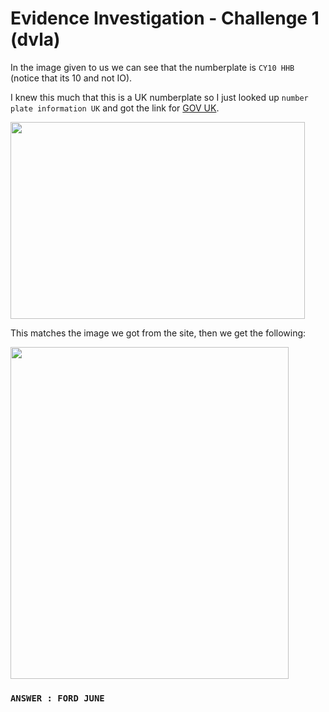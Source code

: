 # Evidence Investigation - Challenge 1 (dvla)

In the image given to us we can see that the numberplate is `CY10 HHB` (notice that its 10 and not IO).

I knew this much that this is a UK numberplate so I just looked up `number plate information UK` and got the link for [GOV UK](https://vehicleenquiry.service.gov.uk/VehicleFound?locale=en
).

<img src="https://user-images.githubusercontent.com/66634743/115971338-ec97ab80-a558-11eb-9752-af6d797b7468.png" height=315 width=471>

This matches the image we got from the site, then we get the following:

<img src="https://user-images.githubusercontent.com/66634743/115971341-ee616f00-a558-11eb-8c2b-ac3dc116ddce.png" height=531 width=445>

### `ANSWER : FORD JUNE`
